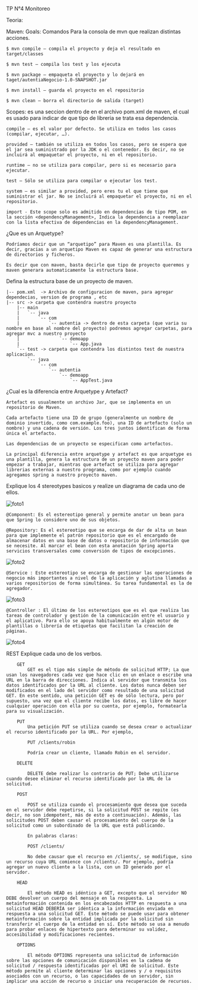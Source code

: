TP N°4 Monitoreo

Teoria:

Maven:
Goals: Comandos Para la consola de mvn que realizan distintas acciones.

	$ mvn compile – compila el proyecto y deja el resultado en target/classes

	$ mvn test – compila los test y los ejecuta

	$ mvn package – empaqueta el proyecto y lo dejará en taget/autentiaNegocio-1.0-SNAPSHOT.jar

	$ mvn install – guarda el proyecto en el repositorio

	$ mvn clean – borra el directorio de salida (target)

Scopes: es una seccion dentro de <dependency> en el archivo pom.xml de maven, el cual es usado para indicar de que tipo de libreria se trata esa dependencia.

	compile – es el valor por defecto. Se utiliza en todos los casos (compilar, ejecutar, …).

	provided – también se utiliza en todos los casos, pero se espera que el jar sea suministrado por la JDK o el contenedor. Es decir, no se incluirá al empaquetar el proyecto, ni en el repositorio.

	runtime – no se utiliza para compilar, pero si es necesario para ejecutar.

	test – Sólo se utiliza para compilar o ejecutar los test.

	system – es similar a provided, pero eres tu el que tiene que suministrar el jar. No se incluirá al empaquetar el proyecto, ni en el repositorio.

	import - Este scope solo es admitido en dependencias de tipo POM, en la sección <dependencyManagement>, Indica la dependencia a reemplazar con la lista efectiva de dependencias en la dependencyManagement.

¿Que es un Arquetype?

	Podríamos decir que un “arquetipo” para Maven es una plantilla. Es decir, gracias a un arquetipo Maven es capaz de generar una estructura de directorios y ficheros.

	Es decir que con maven, basta decirle que tipo de proyecto queremos y maven generara automaticamente la estructura base.

Defina la estructura base de un proyecto de maven.
	
	|-- pom.xml  -> Archivo de configuracion de maven, para agregar dependecias, version de programa , etc
	|-- src -> carpeta que contendra nuestro proyecto
	    |-- main
	    |   `-- java
	    |       `-- com
	    |           `-- autentia -> dentro de esta carpeta (que varia su nombre en base al nombre del proyecto) podremos agregar carpetas, para agregar mvc a nuestro proyecto
	    |               `-- demoapp
	    |                   `-- App.java
	    `-- test -> carpeta que contendra los distintos test de nuestra aplicacion.
	        `-- java
	            `-- com
	                `-- autentia
	                    `-- demoapp
	                        `-- AppTest.java
	

¿Cual es la diferencia entre Arquetype y Artefact?

	Artefact es usualmente un archivo Jar, que se implementa en un repositorio de Maven.

	Cada artefacto tiene una ID de grupo (generalmente un nombre de dominio invertido, como com.example.foo), una ID de artefacto (solo un nombre) y una cadena de versión. Los tres juntos identifican de forma única el artefacto.

	Las dependencias de un proyecto se especifican como artefactos.

	La principal diferencia entre arquetype y artefact es que arquetype es una plantilla, genera la estructura de un proyecto maven para poder empezar a trabajar, mientras que artefact se utiliza para agregar librerias externas a nuestro programa, como por ejemplo cuando agregamos spring a nuestro proyecto maven.

Explique los 4 stereotypes basicos y realize un diagrama de cada uno de ellos.

![foto1](https://www.arquitecturajava.com/wp-content/uploads/SpringStereotypes.png)

	@Component: Es el estereotipo general y permite anotar un bean para que Spring lo considere uno de sus objetos.

	@Repository: Es el estereotipo que se encarga de dar de alta un bean para que implemente el patrón repositorio que es el encargado de almacenar datos en una base de datos o repositorio de información que se necesite. Al marcar el bean con esta anotación Spring aporta servicios transversales como conversión de tipos de excepciones.

![foto2](https://www.arquitecturajava.com/wp-content/uploads/SpringStereotypesRepository.png)

	@Service : Este estereotipo se encarga de gestionar las operaciones de negocio más importantes a nivel de la aplicación y aglutina llamadas a varios repositorios de forma simultánea. Su tarea fundamental es la de agregador.

![foto3](https://www.arquitecturajava.com/wp-content/uploads/SpringStereotypesService.png)

	@Controller : El último de los estereotipos que es el que realiza las tareas de controlador y gestión de la comunicación entre el usuario y el aplicativo. Para ello se apoya habitualmente en algún motor de plantillas o librería de etiquetas que facilitan la creación de páginas.

![foto4](https://www.arquitecturajava.com/wp-content/uploads/SpringStereotypesController.png)

REST
	Explique cada uno de los verbos.

		GET
			GET es el tipo más simple de método de solicitud HTTP; La que usan los navegadores cada vez que hace clic en un enlace o escribe una URL en la barra de direcciones. Indica al servidor que transmita los datos identificados por la URL al cliente. Los datos nunca deben ser modificados en el lado del servidor como resultado de una solicitud GET. En este sentido, una petición GET es de sólo lectura, pero por supuesto, una vez que el cliente recibe los datos, es libre de hacer cualquier operación con ella por su cuenta, por ejemplo, formatearla para su visualización.

		PUT
			Una petición PUT se utiliza cuando se desea crear o actualizar el recurso identificado por la URL. Por ejemplo,

			PUT /clients/robin

		 	Podría crear un cliente, llamado Robin en el servidor.

		DELETE

			DELETE debe realizar lo contrario de PUT; Debe utilizarse cuando desee eliminar el recurso identificado por la URL de la solicitud.

		POST

			POST se utiliza cuando el procesamiento que desea que suceda en el servidor debe repetirse, si la solicitud POST se repite (es decir, no son idempotent, más de esto a continuación). Además, las solicitudes POST deben causar el procesamiento del cuerpo de la solicitud como un subordinado de la URL que está publicando.

			En palabras claras:

			POST /clients/

			No debe causar que el recurso en /clients/, se modifique, sino un recurso cuya URL comience con /clients/. Por ejemplo, podría agregar un nuevo cliente a la lista, con un ID generado por el servidor.

		HEAD

			El método HEAD es idéntico a GET, excepto que el servidor NO DEBE devolver un cuerpo del mensaje en la respuesta. La metainformación contenida en los encabezados HTTP en respuesta a una solicitud HEAD DEBERÍA ser idéntica a la información enviada en respuesta a una solicitud GET. Este método se puede usar para obtener metainformación sobre la entidad implicada por la solicitud sin transferir el cuerpo de la entidad en sí. Este método se usa a menudo para probar enlaces de hipertexto para determinar su validez, accesibilidad y modificaciones recientes.

		OPTIONS

			El método OPTIONS representa una solicitud de información sobre las opciones de comunicación disponibles en la cadena de solicitud / respuesta identificadas por el URI de solicitud. Este método permite al cliente determinar las opciones y / o requisitos asociados con un recurso, o las capacidades de un servidor, sin implicar una acción de recurso o iniciar una recuperación de recursos.




